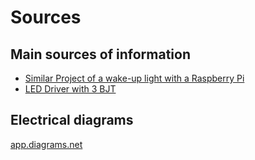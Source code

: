 # Sources

## Main sources of information

- [Similar Project of a wake-up light with a Raspberry Pi](https://rdrn.me/wake-up-light)
- [LED Driver with 3 BJT](https://maker.pro/custom/tutorial/creating-constant-current-supply-with-led-drivers)

## Electrical diagrams

[app.diagrams.net](https://app.diagrams.net/)
